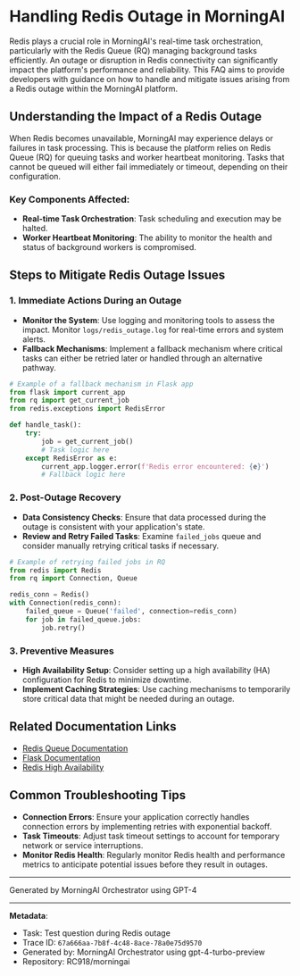 # Handling Redis Outage in MorningAI

Redis plays a crucial role in MorningAI's real-time task orchestration, particularly with the Redis Queue (RQ) managing background tasks efficiently. An outage or disruption in Redis connectivity can significantly impact the platform's performance and reliability. This FAQ aims to provide developers with guidance on how to handle and mitigate issues arising from a Redis outage within the MorningAI platform.

## Understanding the Impact of a Redis Outage

When Redis becomes unavailable, MorningAI may experience delays or failures in task processing. This is because the platform relies on Redis Queue (RQ) for queuing tasks and worker heartbeat monitoring. Tasks that cannot be queued will either fail immediately or timeout, depending on their configuration.

### Key Components Affected:

- **Real-time Task Orchestration**: Task scheduling and execution may be halted.
- **Worker Heartbeat Monitoring**: The ability to monitor the health and status of background workers is compromised.

## Steps to Mitigate Redis Outage Issues

### 1. Immediate Actions During an Outage

- **Monitor the System**: Use logging and monitoring tools to assess the impact. Monitor `logs/redis_outage.log` for real-time errors and system alerts.
- **Fallback Mechanisms**: Implement a fallback mechanism where critical tasks can either be retried later or handled through an alternative pathway.

```python
# Example of a fallback mechanism in Flask app
from flask import current_app
from rq import get_current_job
from redis.exceptions import RedisError

def handle_task():
    try:
        job = get_current_job()
        # Task logic here
    except RedisError as e:
        current_app.logger.error(f'Redis error encountered: {e}')
        # Fallback logic here
```

### 2. Post-Outage Recovery

- **Data Consistency Checks**: Ensure that data processed during the outage is consistent with your application's state.
- **Review and Retry Failed Tasks**: Examine `failed_jobs` queue and consider manually retrying critical tasks if necessary.

```python
# Example of retrying failed jobs in RQ
from redis import Redis
from rq import Connection, Queue

redis_conn = Redis()
with Connection(redis_conn):
    failed_queue = Queue('failed', connection=redis_conn)
    for job in failed_queue.jobs:
        job.retry()
```

### 3. Preventive Measures

- **High Availability Setup**: Consider setting up a high availability (HA) configuration for Redis to minimize downtime.
- **Implement Caching Strategies**: Use caching mechanisms to temporarily store critical data that might be needed during an outage.

## Related Documentation Links

- [Redis Queue Documentation](https://python-rq.org/docs/)
- [Flask Documentation](https://flask.palletsprojects.com/en/2.0.x/)
- [Redis High Availability](https://redis.io/topics/sentinel)

## Common Troubleshooting Tips

- **Connection Errors**: Ensure your application correctly handles connection errors by implementing retries with exponential backoff.
- **Task Timeouts**: Adjust task timeout settings to account for temporary network or service interruptions.
- **Monitor Redis Health**: Regularly monitor Redis health and performance metrics to anticipate potential issues before they result in outages.

---

Generated by MorningAI Orchestrator using GPT-4

---

**Metadata**:
- Task: Test question during Redis outage
- Trace ID: `67a666aa-7b8f-4c48-8ace-78a0e75d9570`
- Generated by: MorningAI Orchestrator using gpt-4-turbo-preview
- Repository: RC918/morningai
